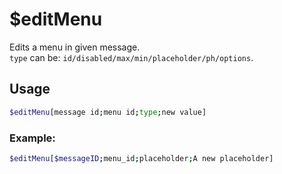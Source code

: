 # $editMenu

Edits a menu in given message.\
`type` can be: `id/disabled/max/min/placeholder/ph/options`.

## Usage

```bash
$editMenu[message id;menu id;type;new value]
```

### Example:
```bash
$editMenu[$messageID;menu_id;placeholder;A new placeholder]
```